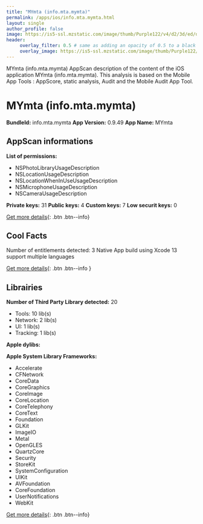 ```yaml
---
title: "MYmta (info.mta.mymta)"
permalink: /apps/ios/info.mta.mymta.html
layout: single
author_profile: false
image: https://is5-ssl.mzstatic.com/image/thumb/Purple122/v4/d2/3d/ed/d23ded2b-20ef-0fc0-552a-6b6ac21c95a6/AppIcon-Beta-1x_U007emarketing-0-5-0-85-220.png/512x512bb.jpg
header: 
     overlay_filter: 0.5 # same as adding an opacity of 0.5 to a black background
     overlay_image: https://is5-ssl.mzstatic.com/image/thumb/Purple122/v4/d2/3d/ed/d23ded2b-20ef-0fc0-552a-6b6ac21c95a6/AppIcon-Beta-1x_U007emarketing-0-5-0-85-220.png/512x512bb.jpg
---
```

MYmta (info.mta.mymta) AppScan description of the content of the iOS application MYmta (info.mta.mymta). This analysis is based on the Mobile App Tools : AppScore, static analysis, Audit and the Mobile Audit App Tool.

# MYmta (info.mta.mymta)

**BundleId:** info.mta.mymta
**App Version:** 0.9.49
**App Name:** MYmta


## AppScan informations 

**List of permissions:** 
- NSPhotoLibraryUsageDescription
- NSLocationUsageDescription
- NSLocationWhenInUseUsageDescription
- NSMicrophoneUsageDescription
- NSCameraUsageDescription
  
  
**Private keys:** 31
**Public keys:** 4
**Custom keys:** 7
**Low securit keys:** 0
  
[Get more details](/pricing.html){: .btn .btn--info}

## Cool Facts

Number of entitlements detected: 3
Native App
build using Xcode 13
support multiple languages
  
[Get more details](/pricing.html){: .btn .btn--info }

## Librairies 
**Number of Third Party Library detected:** 20
- Tools: 10 lib(s)
- Network: 2 lib(s)
- UI: 1 lib(s)
- Tracking: 1 lib(s)


**Apple dylibs:**


**Apple System Library Frameworks:**
- Accelerate
- CFNetwork
- CoreData
- CoreGraphics
- CoreImage
- CoreLocation
- CoreTelephony
- CoreText
- Foundation
- GLKit
- ImageIO
- Metal
- OpenGLES
- QuartzCore
- Security
- StoreKit
- SystemConfiguration
- UIKit
- AVFoundation
- CoreFoundation
- UserNotifications
- WebKit


  
[Get more details](/pricing.html){: .btn .btn--info}

